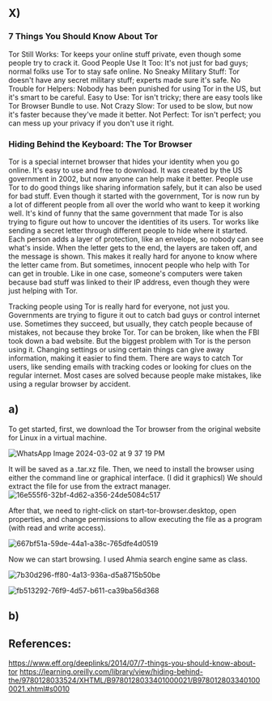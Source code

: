 ## X)
### 7 Things You Should Know About Tor

Tor Still Works: Tor keeps your online stuff private, even though some people try to crack it.
Good People Use It Too: It's not just for bad guys; normal folks use Tor to stay safe online.
No Sneaky Military Stuff: Tor doesn't have any secret military stuff; experts made sure it's safe.
No Trouble for Helpers: Nobody has been punished for using Tor in the US, but it's smart to be careful.
Easy to Use: Tor isn't tricky; there are easy tools like Tor Browser Bundle to use.
Not Crazy Slow: Tor used to be slow, but now it's faster because they've made it better.
Not Perfect: Tor isn't perfect; you can mess up your privacy if you don't use it right.

### Hiding Behind the Keyboard: The Tor Browser 
Tor is a special internet browser that hides your identity when you go online. It's easy to use and free to download. It was created by the US government in 2002, but now anyone can help make it better. People use Tor to do good things like sharing information safely, but it can also be used for bad stuff. Even though it started with the government, Tor is now run by a lot of different people from all over the world who want to keep it working well. It's kind of funny that the same government that made Tor is also trying to figure out how to uncover the identities of its users.
Tor works like sending a secret letter through different people to hide where it started. Each person adds a layer of protection, like an envelope, so nobody can see what's inside. When the letter gets to the end, the layers are taken off, and the message is shown. This makes it really hard for anyone to know where the letter came from. But sometimes, innocent people who help with Tor can get in trouble. Like in one case, someone's computers were taken because bad stuff was linked to their IP address, even though they were just helping with Tor.

Tracking people using Tor is really hard for everyone, not just you. Governments are trying to figure it out to catch bad guys or control internet use. Sometimes they succeed, but usually, they catch people because of mistakes, not because they broke Tor. Tor can be broken, like when the FBI took down a bad website. But the biggest problem with Tor is the person using it. Changing settings or using certain things can give away information, making it easier to find them. There are ways to catch Tor users, like sending emails with tracking codes or looking for clues on the regular internet. Most cases are solved because people make mistakes, like using a regular browser by accident.

## a)

To get started, first, we download the Tor browser from the original website for Linux in a virtual machine.

![WhatsApp Image 2024-03-02 at 9 37 19 PM](https://github.com/KianaMo/Information-security-HW/assets/103313085/5a772f98-a2da-48b4-983b-5a24317987ac)

It will be saved as a .tar.xz file. Then, we need to install the browser using either the command line or graphical interface. (I did it graphicsl) We should extract the file for use from the extract manager. 
![16e555f6-32bf-4d62-a356-24de5084c517](https://github.com/KianaMo/Information-security-HW/assets/103313085/bbfcd1fd-d623-4d74-bb9b-49c66c05c65e)


After that, we need to right-click on start-tor-browser.desktop, open properties, and change permissions to allow executing the file as a program (with read and write access).

![667bf51a-59de-44a1-a38c-765dfe4d0519](https://github.com/KianaMo/Information-security-HW/assets/103313085/61949d7d-0e8b-49e4-a70e-7a010b182438)

Now we can start browsing. I used Ahmia search engine same as class.

![7b30d296-ff80-4a13-936a-d5a8715b50be](https://github.com/KianaMo/Information-security-HW/assets/103313085/48ebc50b-3693-4edd-9862-edc4b432c2f6)

![fb513292-76f9-4d57-b611-ca39ba56d368](https://github.com/KianaMo/Information-security-HW/assets/103313085/2e7f2a4c-e91a-4ce6-a813-c2be9218b98a)

## b)






## References:

https://www.eff.org/deeplinks/2014/07/7-things-you-should-know-about-tor
https://learning.oreilly.com/library/view/hiding-behind-the/9780128033524/XHTML/B9780128033401000021/B9780128033401000021.xhtml#s0010





